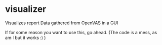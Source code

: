 # visualizer
Visualizes report Data gathered from OpenVAS in a GUI

If for some reason you want to use this, go ahead.
(The code is a mess, as am I but it works :) )
